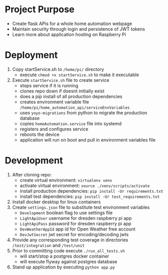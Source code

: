 # Project Purpose #
- Create flask APis for a whole home automation webpage
- Maintain security through login and persistence of JWT tokens
- Learn more about application hosting on Raspberry Pi

# Deployment #
1. Copy startService.sh to `/home/pi/` directory
    * execute `chmod +x startService.sh` to make it executable
2. Execute `startService.sh` file to create service
    * stops service if it is running
    * clones repo down if doesnt initially exist
    * does a pip install of all production dependencies
    * creates environment variable file `/home/pi/home_automation_api/serviceEnvVariables`
    * uses `yoyo-migrations` from python to migrate the production database
    * copies `homeAutomation.service` file into systemd
    * registers and configures service
    * reboots the device
    * application will run on boot and pull in environment variables file


# Development #
1. After cloning repo:
    * create virtual environment: `virtualenv venv`
    * activate virtual environment: `source ./venv/scripts/activate`
    * install production dependencies: `pip install -Ur requirements.txt`
    * install test dependencies: `pip install -Ur test_requirements.txt`
2. Install docker desktop for linux containers
3. Create `settings.json` file to substitute test environment variables
    * `Development` boolean flag to use settings file
    * `LightApiUser` username for dresden raspberry pi app
    * `LightApiPass` password for dresden raspberry pi app
    * `DevWeatherAppId` app id for Open Weather free account
    * `DevJwtSecret` jwt secret for encoding/decoding jwts 
4. Provide any corresponding test coverage in directories `/test/integration` and `/test/unit`
5. Prior to committing code execute `./run_all_tests.sh`
    * will start/stop a postgres docker container
    * will execute flyway against postgres database
6. Stand up application by executing `python app.py`
